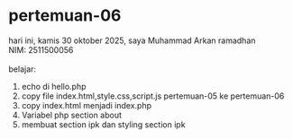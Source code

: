 # pertemuan-06

hari ini, kamis 30 oktober 2025,
saya Muhammad Arkan ramadhan<br>
NIM: 2511500056<br>
<br>
belajar:<br>
<ol>
<li>echo di hello.php</li>
<li>copy file index.html,style.css,script.js pertemuan-05 ke pertemuan-06</li>
<li>copy index.html menjadi index.php</li>
<li>Variabel php section about</li>
<li>membuat section ipk dan styling section ipk</li>
</ol>